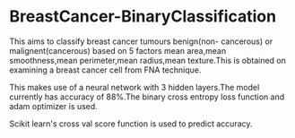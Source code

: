 # BreastCancer-BinaryClassification   

This aims to classify breast cancer tumours benign(non- cancerous) or malignent(cancerous) based on 5 factors mean area,mean smoothness,mean perimeter,mean radius,mean texture.This is obtained on examining a breast cancer cell from FNA technique.  

This makes use of a neural network with 3 hidden layers.The model currently has accuracy of 88%.The binary cross entropy loss function and adam optimizer is used.  

Scikit learn's cross val score function is used to predict accuracy.

